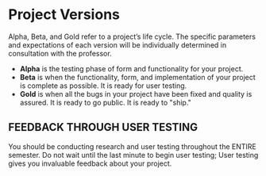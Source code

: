 # Project Versions

Alpha, Beta, and Gold refer to a project’s life cycle. The specific parameters and expectations of each version will be individually determined in consultation with the professor.

* **Alpha** is the testing phase of form and functionality for your project.
* **Beta** is when the functionality, form, and implementation of your project is complete as possible. It is ready for user testing.
* **Gold** is when all the bugs in your project have been fixed and quality is assured. It is ready to go public. It is ready to "ship."

## FEEDBACK THROUGH USER TESTING

You should be conducting research and user testing throughout the ENTIRE semester. Do not wait until the last minute to begin user testing; User testing gives you invaluable feedback about your project.
